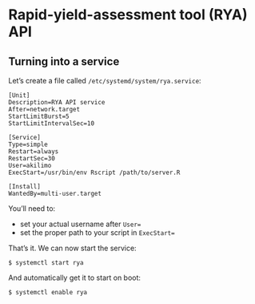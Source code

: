 # Rapid-yield-assessment tool (RYA) API

## Turning into a service

Let’s create a file called `/etc/systemd/system/rya.service`:

``` batch
[Unit]
Description=RYA API service
After=network.target
StartLimitBurst=5  
StartLimitIntervalSec=10

[Service]
Type=simple
Restart=always
RestartSec=30
User=akilimo
ExecStart=/usr/bin/env Rscript /path/to/server.R

[Install]
WantedBy=multi-user.target
```
You’ll need to:

-   set your actual username after  `User=`
-   set the proper path to your script in  `ExecStart=`

That’s it. We can now start the service:

``` shell
$ systemctl start rya
```
And automatically get it to start on boot:
``` shell
$ systemctl enable rya
```